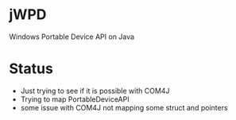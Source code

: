 # jWPD
Windows Portable Device API on Java

Status
======

- Just trying to see if it is possible with COM4J
- Trying to map PortableDeviceAPI 
- some issue with COM4J not mapping some struct and pointers
